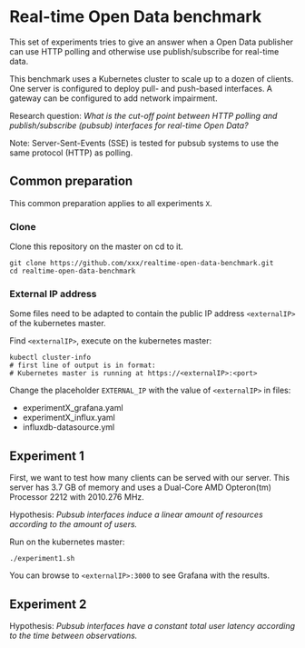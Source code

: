 # Real-time Open Data benchmark

This set of experiments tries to give an answer when a Open Data publisher can use HTTP polling and otherwise use publish/subscribe for real-time data.

This benchmark uses a Kubernetes cluster to scale up to a dozen of clients.
One server is configured to deploy pull- and push-based interfaces.
A gateway can be configured to add network impairment. 

Research question: *What is the cut-off point between HTTP polling and publish/subscribe (pubsub) interfaces for real-time Open Data?*

Note: Server-Sent-Events (SSE) is tested for pubsub systems to use the same protocol (HTTP) as polling.

## Common preparation

This common preparation applies to all experiments `X`.

### Clone
Clone this repository on the master on cd to it.
```
git clone https://github.com/xxx/realtime-open-data-benchmark.git
cd realtime-open-data-benchmark
```

### External IP address
Some files need to be adapted to contain the public IP address `<externalIP>` of the kubernetes master.

Find `<externalIP>`, execute on the kubernetes master:
```
kubectl cluster-info
# first line of output is in format:
# Kubernetes master is running at https://<externalIP>:<port>
```

Change the placeholder `EXTERNAL_IP` with the value of `<externalIP>` in files:
* experimentX_grafana.yaml
* experimentX_influx.yaml
* influxdb-datasource.yml

## Experiment 1

First, we want to test how many clients can be served with our server.
This server has 3.7 GB of memory and uses a Dual-Core AMD Opteron(tm) Processor 2212 with 2010.276 MHz.

Hypothesis: *Pubsub interfaces induce a linear amount of resources according to the amount of users.*

Run on the kubernetes master:
```
./experiment1.sh
```

You can browse to `<externalIP>:3000` to see Grafana with the results.
	
## Experiment 2

Hypothesis: *Pubsub interfaces have a constant total user latency according to the time between observations.*

